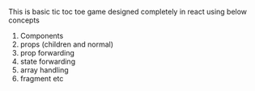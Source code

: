 This is basic tic toc toe game designed completely in react using below concepts

1. Components
2. props (children and normal)
3. prop forwarding
4. state forwarding
5. array handling
6. fragment
   etc
